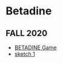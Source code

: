 # Betadine
## FALL 2020
* [BETADINE Game](https://TanviMishra.github.io/Betadine/BitMapGame)
* [sketch 1](https://TanviMishra.github.io/PUFY1225-Digital_Craft/Wk3/Wk3_Pt1_2020_02_09_20_07_46/)
